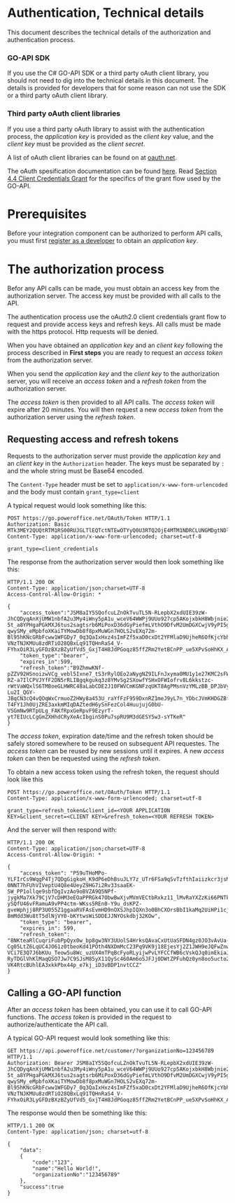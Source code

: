 Authentication, Technical details
=================================

This document describes the technical details of the authorization and authentication process. 

### GO-API SDK
If you use the C# GO-API SDK or a third party oAuth client library, you should not need to dig into the technical details in this document. The details is provided for developers that for some reason can not use the SDK or a third party oAuth client library.

### Third party oAuth client libraries

If you use a third party oAuth library to assist with the authentication process, the *application key* is provided as the *client key* value, and the *client key* must be provided as the *client secret*. 

A list of oAuth client libraries can be found on at [oauth.net](http://oauth.net/2/).

The oAuth spesification documentation can be found [here](http://tools.ietf.org/html/rfc6749). Read [Section 4.4 Client Credentials Grant](http://tools.ietf.org/html/rfc6749#section-4.4) for the specifics of the grant flow used by the GO-API.

# Prerequisites

Before your integration component can be authorized to perform API calls, you must first [register as a developer](../Registration.md) to obtain an *application key*.


# The authorization process

Befor any API calls can be made, you must obtain an access key from the authorization server. The access key must be provided with all calls to the API.

The authentication process use the oAuth2.0 client credentials grant flow to request and provide access keys and refresh keys. All calls must be made with the https protocol. Http requests will be denied.

When you have obtained an *application key* and an *client key* following the process described in **First steps** you are ready to request an *access token* from the authorization server.

When you send the *application key* and the *client key* to the authorization server, you will receive an *access token* and a *refresh token* from the authorization server.

The *access token* is then provided to all API calls. The *access token* will expire after 20 minutes. You will then request a new *access token* from the authorization server using the *refresh token*.


## Requesting access and refresh tokens

Requests to the authorization server must provide the *application key* and an *client key* in the `Authorization` header. The keys must be separated by `:` and the whole string must be Base64 encoded.

The `Content-Type` header must be set to `application/x-www-form-urlencoded` and the body must contain `grant_type=client`

A typical request would look something like this:

	POST https://go.poweroffice.net/OAuth/Token HTTP/1.1
	Authorization: Basic MTk3MEY2QUQtRTM1RS00RUJGLTlEQTctNTEwOTYyQ0U3RTQ2OjE4MTM1NDRCLUNGMDgtNDlFNy1BOTYwLTBENDM0NEFCRTJDMQ==
	Content-Type: application/x-www-form-urlencoded; charset=utf-8

	grant_type=client_credentials

The response from the authorization server would then look something like this:

	HTTP/1.1 200 OK
	Content-Type: application/json;charset=UTF-8
	Access-Control-Allow-Origin: *

	{
		"access_token":"JSM8aIY5SQofcuLZnOkTvuTL5N-RLepbX2xdUIE39zW-JhCQDyqAnXjUMW1nbfA2u3My4iWny5pA1u_wceV64WWPj9UUo927cp5AKojxbkH8Wbjnie2656VXzZ6nnftYl55j3Dz-5t_a8YPHgaPGkMXJ6tus2sagtsrb6MiPoxD36dGyPiefmLVthO9DfvM2UmDGXCwjV9yPI5g4QNEqvOmLwGAWnjo8s0oVsT7IMhsBZQe4rFIUNRkuF1-qwySMy_eMpbfoXKaiTYMowDb8f8pxMuWGn7HOLS2vEXq72m-Bl95hKNcGRbFcww1WFGDy7_0q3QaIxHxz4sImFZf5xaD0cxDt2YFMlaD9UjheR6OfKjcYbhg7PK_wNh-VNzTNJKMUu8zdRTiO28QBxLq91TQHnRaS4_V-FYhxOiR3LyGFDzBXzBZyUfVd5_GxjT4H8JdPGoqz85ffZRm2YetBCnPP_ue5XPvSoHhKX_ANsxH8Tf7bn4QVChiR3oS4KTTs",
		"token_type":"bearer",
		"expires_in":599,
		"refresh_token":"B9ZhmwKNf-pZZV92HSnoizwVCg_vebl5Ixne7_tS3rRylOEo2aNygNZ9ILFnJxyma0MU1y1e27KMC2sFW3MJKuCwxr-RZ-a7IlCPVJYfF2DN5rRLIBgqkgukq3z8YMvSg2SXowfYSHxOFWIofrv8L6kkstzc-rWtVaWQxlS6TM8oeGLHWRC48aLabCDE2J10FWVCmKGNFzqUKT8AgPMsnVzYMLzBB_DPJbVyLo8MxERzJLNPvU4Yfd0-Lu2I_QGY-JBqCN3cQ4vQOqWxCrmuoZ2HWy8a453U_raYfFzF959DxnRZ1meJ9yL7n_YDbcJVmKHDGZBfS_ojqrw97d0PEgoVCJzAc4n9GcTZXmXHriOx2_3Ll2c-T4FY1Jh0UjZRE3axkmMIqDAZtedH6ySnFezCol4HuujujG0bU-VSGmNw9RTpULg_FAKfRpxGeRpvF9EzyrT-yt7EIUcLCgGmZXHhdCRyXeAcIbginS0Pu7spRU9M3dGESY5w3-sYTKeR"
	}

The *access token*, expiration date/time and the refresh token should be safely stored somewhere to be reused on subsequent API requestes. The *access token* can be reused by new sessions until it expires. A new *access token* can then be requested using the *refresh token*.

To obtain a new access token using the refresh token, the request should look like this

	POST https://go.poweroffice.net/OAuth/Token HTTP/1.1
	Content-Type: application/x-www-form-urlencoded; charset=utf-8

	grant_type=refresh_token&client_id=<YOUR APPLICATION KEY>&client_secret=<CLIENT KEY>&refresh_token=<YOUR REFRESH TOKEN>

And the server will then respond with:

	HTTP/1.1 200 OK
	Content-Type: application/json;charset=UTF-8
	Access-Control-Allow-Origin: *
	
	{
  		"access_token": "P59uTHoMPo-YLFIrCs9WqgP4Tj7QDgGigkoH_K9dP6eDhBsuJLY7z_UTr6FSa9qSvTzfthIaiizkcr3jsMR43jTw0AnTJMd3A-0NNT7hFUhVIVeptU4Q8e4UeyZ9HG7i2Rv33saaEK-SW_PP1ollqe9sbfDgIvzAo9oBVZA9Q5NPf-jygkMa7Xk79CjV7cDHM3eEOaPPRGk47ObwBwXjvMVmVECtbRxkz11_lMvRaYXZzKi66PNTkW49X8lAMqWAb5tJAVhFs4HjBdEVAO0fZRvKT5_DOSUirgODQDrOLA1XLLJurX-ySQfU46vFRamuA9vPP4ctm-WKss5REn0-Y9u_dsKPZ-gveWphjj8RP3U055Z1ggaaRVFAsEvmHD9nOXSJhpIQXn3o0BhCXOrsBbI1kaMq2UiHPi1cjP2XIal7MJbxsifIEe79Jmcvot6d-8mMdd3Wu8tT5dlNjVY0-bKYtwsWiSDDEJJNYOskdbj32KOw",
  		"token_type": "bearer",
  		"expires_in": 599,
  		"refresh_token": "8NKteaRlCuqriFubPpQyx0w_bp8gw3NY3UUolS4HrksQAvaCxUtUaSFDN4gz0JO3vAvUa-Cg05LtZ6LqUC4JO61z0tbeoKd41POth4NXDmMcC23Pq9VK9j18EjesYj2Z1JWH9eJQFwZnwfolpfZccE1K7xnhMfcKvU3s7YptDXEoaA4b6YX-VCi7E3Q7J6bKUu_Teow5u8Wc_uzUX4mTPqBcFyoRLyijwPvLYFCCfWB6cVskQJq0imEkiaJQXMMIbDOj4fUfJ03wI0SsiKhjJVh96J8xYpTNpAT5Amewl6LzRleXabh8vbiHfu83aqcA58lQHi2c-RyTDGlVhKlMaqQSO7Jw7C9SJsM85yX11QySc460Am6oSJFJj0DWtZPFuhQz0yn8oo5ucto2QD_TBT4XuTE0E6KVtVJnPafj7G5rP0ggoKSL8iiHvhfQpopAhKkhi-VK4RtcBUhlEA3xkkPbx44p_e7kj_iD3vBDP1nvtCCZ"
	}

## Calling a GO-API function

After an *access token* has been obtained, you can use it to call GO-API functions. The *access token* is provided in the request to authorize/authenticate the API call.

A typical GO-API request would look something like this:

	GET https://api.poweroffice.net/customer/?organizationNo=123456789 HTTP/1.1
	Authorization: Bearer JSM8aIY5SQofcuLZnOkTvuTL5N-RLepbX2xdUIE39zW-JhCQDyqAnXjUMW1nbfA2u3My4iWny5pA1u_wceV64WWPj9UUo927cp5AKojxbkH8Wbjnie2656VXzZ6nnftYl55j3Dz-5t_a8YPHgaPGkMXJ6tus2sagtsrb6MiPoxD36dGyPiefmLVthO9DfvM2UmDGXCwjV9yPI5g4QNEqvOmLwGAWnjo8s0oVsT7IMhsBZQe4rFIUNRkuF1-qwySMy_eMpbfoXKaiTYMowDb8f8pxMuWGn7HOLS2vEXq72m-Bl95hKNcGRbFcww1WFGDy7_0q3QaIxHxz4sImFZf5xaD0cxDt2YFMlaD9UjheR6OfKjcYbhg7PK_wNh-VNzTNJKMUu8zdRTiO28QBxLq91TQHnRaS4_V-FYhxOiR3LyGFDzBXzBZyUfVd5_GxjT4H8JdPGoqz85ffZRm2YetBCnPP_ue5XPvSoHhKX_ANsxH8Tf7bn4QVChiR3oS4KTTs

The response would then be something like this:

	HTTP/1.1 200 OK
	Content-Type: application/json; charset=utf-8

	{
		"data":
		{
			"code":"123",
			"name":"Hello World!",
			"organizationNo":"123456789"
		},
		"success":true
	}

